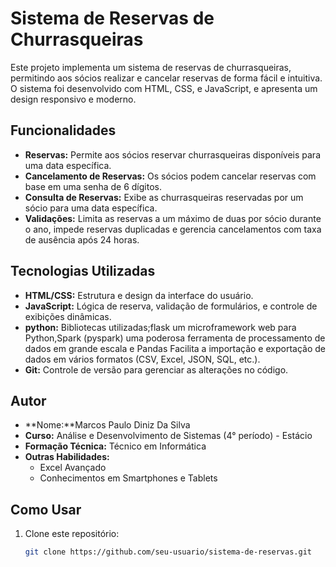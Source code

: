 # Sistema de Reservas de Churrasqueiras

Este projeto implementa um sistema de reservas de churrasqueiras, permitindo aos sócios realizar e cancelar reservas de forma fácil e intuitiva. O sistema foi desenvolvido com HTML, CSS, e JavaScript, e apresenta um design responsivo e moderno.

## Funcionalidades

- **Reservas:** Permite aos sócios reservar churrasqueiras disponíveis para uma data específica.
- **Cancelamento de Reservas:** Os sócios podem cancelar reservas com base em uma senha de 6 dígitos.
- **Consulta de Reservas:** Exibe as churrasqueiras reservadas por um sócio para uma data específica.
- **Validações:** Limita as reservas a um máximo de duas por sócio durante o ano, impede reservas duplicadas e gerencia cancelamentos com taxa de ausência após 24 horas.

## Tecnologias Utilizadas

- **HTML/CSS:** Estrutura e design da interface do usuário.
- **JavaScript:** Lógica de reserva, validação de formulários, e controle de exibições dinâmicas.
- **python:** Bibliotecas utilizadas;flask um microframework web para Python,Spark (pyspark) uma poderosa ferramenta de processamento de dados em grande escala e Pandas Facilita a importação e exportação de dados em vários formatos (CSV, Excel, JSON, SQL, etc.).
- **Git:** Controle de versão para gerenciar as alterações no código.

## Autor

- **Nome:**Marcos Paulo Diniz Da Silva
- **Curso:** Análise e Desenvolvimento de Sistemas (4° período) - Estácio
- **Formação Técnica:** Técnico em Informática
- **Outras Habilidades:** 
  - Excel Avançado
  - Conhecimentos em Smartphones e Tablets

## Como Usar

1. Clone este repositório:
   ```bash
   git clone https://github.com/seu-usuario/sistema-de-reservas.git

